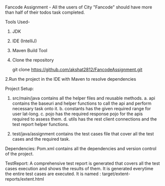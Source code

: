 Fancode Assignment - All the users of City "Fancode" should have more than half of their todos task completed.

Tools Used-
  1. JDK
  2. IDE (IntelliJ)
  3. Maven Build Tool
     
1. Clone the repository
   
    git clone https://github.com/akshat2812/FancodeAssignment.git
   
2.Run the project in the IDE with Maven to resolve dependencies

Project Setup:
1. src/main/java contains all the helper files and reusable methods.
     a. api contains the baseuri and helper functions to call the api and perform necessary task onto it.
     b. constants has the given required range for user lat-long.
     c. pojo has the required response pojo for the apis required to assess them.
     d. utils has the rest client connections and the test report helper functions.

2. test/java/assignment contains the test cases file that cover all the test cases and the required task.

Dependencies:
  Pom.xml contains all the dependencies and version control of the project.

TestReport:
  A comprehensive test report is generated that covers all the test cases execution and shows the results of them.
  It is generated everytime the entire test cases are executed.
  It is named : target/extent-reports/extent.html






     
